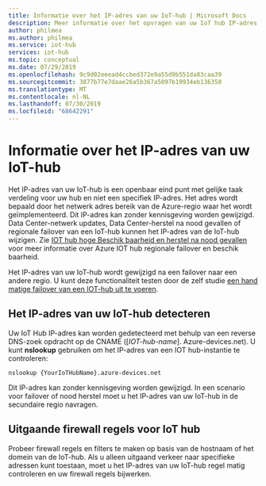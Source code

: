 ```yaml
---
title: Informatie over het IP-adres van uw IoT-hub | Microsoft Docs
description: Meer informatie over het opvragen van uw IoT hub IP-adres en de bijbehorende eigenschappen. Het IP-adres van uw IoT-hub kan worden gewijzigd tijdens bepaalde scenario's, zoals herstel na nood gevallen of een regionale failover.
author: philmea
ms.author: philmea
ms.service: iot-hub
services: iot-hub
ms.topic: conceptual
ms.date: 07/29/2019
ms.openlocfilehash: 9c9d02eeead4ccbed372e9a55d9b551da83caa39
ms.sourcegitcommit: 3877b77e7daae26a5b367a5097b19934eb136350
ms.translationtype: MT
ms.contentlocale: nl-NL
ms.lasthandoff: 07/30/2019
ms.locfileid: "68642291"
---
```

# <a name="understanding-the-ip-address-of-your-iot-hub"></a>Informatie over het IP-adres van uw IoT-hub

Het IP-adres van uw IoT-hub is een openbaar eind punt met gelijke taak verdeling voor uw hub en niet een specifiek IP-adres. Het adres wordt bepaald door het netwerk adres bereik van de Azure-regio waar het wordt geïmplementeerd. Dit IP-adres kan zonder kennisgeving worden gewijzigd. Data Center-netwerk updates, Data Center-herstel na nood gevallen of regionale failover van een IoT-hub kunnen het IP-adres van de IoT-hub wijzigen. Zie [IOT hub hoge Beschik baarheid en herstel na nood gevallen](iot-hub-ha-dr.md) voor meer informatie over Azure IOT hub regionale failover en beschik baarheid.

Het IP-adres van uw IoT-hub wordt gewijzigd na een failover naar een andere regio. U kunt deze functionaliteit testen door de zelf studie [een hand matige failover van een IOT-hub uit te voeren](tutorial-manual-failover.md).

## <a name="discover-your-iot-hub-ip-address"></a>Het IP-adres van uw IoT-hub detecteren

Uw IoT Hub IP-adres kan worden gedetecteerd met behulp van een reverse DNS-zoek opdracht op de CNAME ([*IOT-hub-name*]. Azure-devices.net). U kunt **nslookup** gebruiken om het IP-adres van een IOT hub-instantie te controleren:

```cmd/sh
nslookup {YourIoTHubName}.azure-devices.net
```

Dit IP-adres kan zonder kennisgeving worden gewijzigd. In een scenario voor failover of nood herstel moet u het IP-adres van uw IoT-hub in de secundaire regio navragen.

## <a name="outbound-firewall-rules-for-iot-hub"></a>Uitgaande firewall regels voor IoT hub

Probeer firewall regels en filters te maken op basis van de hostnaam of het domein van de IoT-hub. Als u alleen uitgaand verkeer naar specifieke adressen kunt toestaan, moet u het IP-adres van uw IoT-hub regel matig controleren en uw firewall regels bijwerken.

